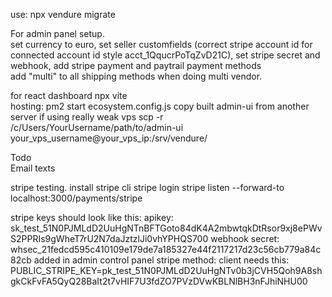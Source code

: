 use: npx vendure migrate

For admin panel setup.
<br>
set currency to euro, set seller customfields (correct stripe account id for connected account id style acct_1QqucrPoTqZvD21C), set stripe secret and webhook,
add stripe payment and paytrail payment methods
<br>
add "multi" to all shipping methods when doing multi vendor.



for react dashboard npx vite 
<br>
hosting:
pm2 start ecosystem.config.js
copy built admin-ui from another server if using really weak vps
scp -r /c/Users/YourUsername/path/to/admin-ui your_vps_username@your_vps_ip:/srv/vendure/

Todo<br>
Email texts <br>


stripe testing. install stripe cli
stripe login
stripe listen --forward-to localhost:3000/payments/stripe

stripe keys should look like this: 
apikey: sk_test_51N0PJMLdD2UuHgNTnBFTGoto84dK4A2mbwtqkDtRsor9xj8ePWvS2PPRIs9gWheT7rU2N7daJztzlJi0vhYPHQS700
webhook secret: whsec_21fedcd595c410109e179de7a185327e44f2117217d23c56cb779a84c82cb
added in admin control panel stripe method: 
client needs this: PUBLIC_STRIPE_KEY=pk_test_51N0PJMLdD2UuHgNTv0b3jCVH5Qoh9A8shgkCkFvFA5QyQ28BaIt2t7vHIF7U3fdZO7PVzDVwKBLNlBH3nFJhiNHU00